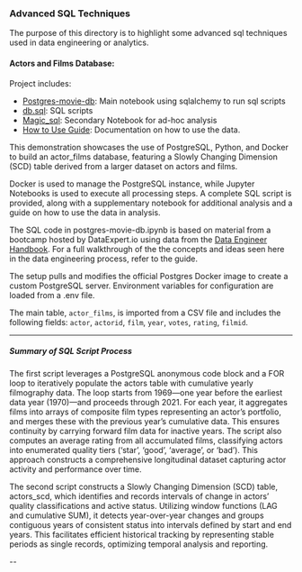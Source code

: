 ### Advanced SQL Techniques

The purpose of this directory is to highlight some advanced sql techniques used in data engineering or analytics. 

#### Actors and Films Database:
Project includes:
- [Postgres-movie-db](./postgres-movie-db.ipynb): Main notebook using sqlalchemy to run sql scripts
- [db.sql](./db.sql): SQL scripts
- [Magic_sql](./magic_sql.ipynb): Secondary Notebook for ad-hoc analysis
- [How to Use Guide](./how-to-guide.md): Documentation on how to use the data.

This demonstration showcases the use of PostgreSQL, Python, and Docker to build an actor_films database, featuring a Slowly Changing Dimension (SCD) table derived from a larger dataset on actors and films.

Docker is used to manage the PostgreSQL instance, while Jupyter Notebooks is used to execute all processing steps. A complete SQL script is provided, along with a supplementary notebook for additional analysis and a guide on how to use the data in analysis.

The SQL code in postgres-movie-db.ipynb is based on material from a bootcamp hosted by DataExpert.io using data from the [Data Engineer Handbook](https://github.com/DataExpert-io/data-engineer-handbook). For a full walkthrough of the the concepts and ideas seen here in the data engineering process, refer to the guide.

The setup pulls and modifies the official Postgres Docker image to create a custom PostgreSQL server. Environment variables for configuration are loaded from a .env file.

The main table, `actor_films`, is imported from a CSV file and includes the following fields: `actor`, `actorid`, `film`, `year`, `votes`, `rating`, `filmid`.

----
##### Summary of SQL Script Process

The first script leverages a PostgreSQL anonymous code block and a FOR loop to iteratively populate the actors table with cumulative yearly filmography data. The loop starts from 1969—one year before the earliest data year (1970)—and proceeds through 2021. For each year, it aggregates films into arrays of composite film types representing an actor’s portfolio, and merges these with the previous year’s cumulative data. This ensures continuity by carrying forward film data for inactive years. The script also computes an average rating from all accumulated films, classifying actors into enumerated quality tiers (‘star’, ‘good’, ‘average’, or ‘bad’). This approach constructs a comprehensive longitudinal dataset capturing actor activity and performance over time. 

The second script constructs a Slowly Changing Dimension (SCD) table, actors_scd, which identifies and records intervals of change in actors’ quality classifications and active status. Utilizing window functions (LAG and cumulative SUM), it detects year-over-year changes and groups contiguous years of consistent status into intervals defined by start and end years. This facilitates efficient historical tracking by representing stable periods as single records, optimizing temporal analysis and reporting.

--



